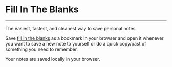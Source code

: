 # Fill In The Blanks
----------------------

The easiest, fastest, and cleanest way to save personal notes.

Save [fill in the blanks](http://jcmrgo.github.io/fitb) as a  bookmark in your browser and open it whenever you want to save a new note to yourself or do a quick copy/past of something you need to remember. 

Your notes are saved locally in your browser.


